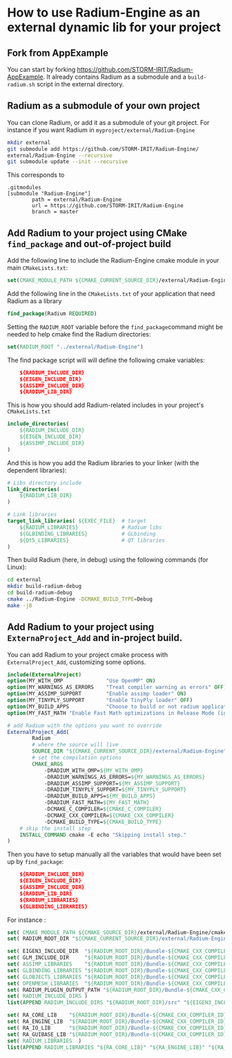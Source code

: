 # How to use Radium-Engine as an external dynamic lib for your project

## Fork from AppExample

You can start by forking https://github.com/STORM-IRIT/Radium-AppExample.
It already contains Radium as a submodule and a `build-radium.sh` script
in the external directory.

## Radium as a submodule of your own project

You can clone Radium, or add it as a submodule of your git project.
For instance if you want Radium in `myproject/external/Radium-Engine`

```bash
mkdir external
git submodule add https://github.com/STORM-IRIT/Radium-Engine/ 
external/Radium-Engine --recursive
git submodule update --init --recursive
```

This corresponds to 
```
.gitmodules
[submodule "Radium-Engine"]
        path = external/Radium-Engine
        url = https://github.com/STORM-IRIT/Radium-Engine
        branch = master
```


## Add Radium to your project using CMake `find_package` and out-of-project build
Add the following line to include the Radium-Engine cmake module in your main
`CMakeLists.txt`:
```cmake
set(CMAKE_MODULE_PATH ${CMAKE_CURRENT_SOURCE_DIR}/external/Radium-Engine/cmake)
```

Add the following line in the `CMakeLists.txt` of your application that need Radium as a library
```cmake
find_package(Radium REQUIRED)
```
Setting the `RADIUM_ROOT` variable before the `find_package`command might be needed to help cmake find the Radium directories:
```cmake
set(RADIUM_ROOT "../external/Radium-Engine")
```

The find package script will will define the following cmake variables:
```cmake
    ${RADIUM_INCLUDE_DIR}
    ${EIGEN_INCLUDE_DIR}
    ${ASSIMP_INCLUDE_DIR}
    ${RADIUM_LIB_DIR}
```
This is how you should add Radium-related includes in your project's `CMakeLists.txt`
```cmake
include_directories(
    ${RADIUM_INCLUDE_DIR} 
    ${EIGEN_INCLUDE_DIR}
    ${ASSIMP_INCLUDE_DIR}
)
```

And this is how you add the Radium libraries to your linker (with the dependent libraries):
```cmake
# Libs directory include
link_directories(
    ${RADIUM_LIB_DIR}
)
```

```cmake
# Link libraries
target_link_libraries( ${EXEC_FILE}  # target
    ${RADIUM_LIBRARIES}              # Radium libs
    ${GLBINDING_LIBRARIES}           # GLbinding
    ${Qt5_LIBRARIES}                 # QT libraries
)
```

Then build Radium (here, in debug) using the following commands (for Linux):
```bash
cd external
mkdir build-radium-debug
cd build-radium-debug
cmake ../Radium-Engine -DCMAKE_BUILD_TYPE=Debug
make -j8
```

## Add Radium to your project using `ExternaProject_Add` and in-project build.
You can add Radium to your project cmake process with `ExternalProject_Add`, customizing some options.

```cmake
include(ExternalProject)
option(MY_WITH_OMP              "Use OpenMP" ON)
option(MY_WARNINGS_AS_ERRORS    "Treat compiler warning as errors" OFF)
option(MY_ASSIMP_SUPPORT        "Enable assimp loader" ON)
option(MY_TINYPLY_SUPPORT       "Enable TinyPly loader" OFF)
option(MY_BUILD_APPS            "Choose to build or not radium applications" OFF)
option(MY_FAST_MATH "Enable Fast Math optimizations in Release Mode (ignored with MVSC)" OFF)

# add Radium with the options you want to override
ExternalProject_Add(
        Radium
        # where the source will live
        SOURCE_DIR "${CMAKE_CURRENT_SOURCE_DIR}/external/Radium-Engine"
        # set the compilation options
        CMAKE_ARGS
            -DRADIUM_WITH_OMP=${MY_WITH_OMP}
            -DRADIUM_WARNINGS_AS_ERRORS=${MY_WARNINGS_AS_ERRORS}
            -DRADIUM_ASSIMP_SUPPORT=${MY_ASSIMP_SUPPORT}
            -DRADIUM_TINYPLY_SUPPORT=${MY_TINYPLY_SUPPORT}
            -DRADIUM_BUILD_APPS=${MY_BUILD_APPS}
            -DRADIUM_FAST_MATH=${MY_FAST_MATH}
            -DCMAKE_C_COMPILER=${CMAKE_C_COMPILER}
            -DCMAKE_CXX_COMPILER=${CMAKE_CXX_COMPILER}
            -DCMAKE_BUILD_TYPE=${CMAKE_BUILD_TYPE}
	# skip the install step	
	INSTALL_COMMAND cmake -E echo "Skipping install step."
)
```
Then you have to setup manually all the variables that would have been set up by `find_package`:
```cmake
    ${RADIUM_INCLUDE_DIR}
    ${EIGEN_INCLUDE_DIR}
    ${ASSIMP_INCLUDE_DIR}
    ${RADIUM_LIB_DIR}
    ${RADIUM_LIBRARIES}
    ${GLBINDING_LIBRARIES}
```
For instance :
```cmake
set( CMAKE_MODULE_PATH ${CMAKE_SOURCE_DIR}/external/Radium-Engine/cmake )
set( RADIUM_ROOT_DIR "${CMAKE_CURRENT_SOURCE_DIR}/external/Radium-Engine" )

set( EIGEN3_INCLUDE_DIR  "${RADIUM_ROOT_DIR}/Bundle-${CMAKE_CXX_COMPILER_ID}/3rdPartyLibraries/include")
set( GLM_INCLUDE_DIR     "${RADIUM_ROOT_DIR}/Bundle-${CMAKE_CXX_COMPILER_ID}/3rdPartyLibraries/include")
set( ASSIMP_LIBRARIES    "${RADIUM_ROOT_DIR}/Bundle-${CMAKE_CXX_COMPILER_ID}/3rdPartyLibraries/lib/libassimp.so")
set( GLBINDING_LIBRARIES "${RADIUM_ROOT_DIR}/Bundle-${CMAKE_CXX_COMPILER_ID}/3rdPartyLibraries/lib/libglbinding.so")
set( GLOBJECTS_LIBRARIES "${RADIUM_ROOT_DIR}/Bundle-${CMAKE_CXX_COMPILER_ID}/3rdPartyLibraries/lib/libglobjects.so")
set( OPENMESH_LIBRARIES  "${RADIUM_ROOT_DIR}/Bundle-${CMAKE_CXX_COMPILER_ID}/3rdPartyLibraries/lib/libOpenMeshCore.so")
set( RADIUM_PLUGIN_OUTPUT_PATH "${RADIUM_ROOT_DIR}/Bundle-${CMAKE_CXX_COMPILER_ID}//${CMAKE_BUILD_TYPE}/bin/Plugins" )
set( RADIUM_INCLUDE_DIRS )
list(APPEND RADIUM_INCLUDE_DIRS "${RADIUM_ROOT_DIR}/src" "${EIGEN3_INCLUDE_DIR}" "${ASSIMP_INCLUDE_DIR}" "${GLBINDING_INCLUDE_DIR}" "${GLOBJECTS_INCLUDE_DIR}")

set( RA_CORE_LIB    "${RADIUM_ROOT_DIR}/Bundle-${CMAKE_CXX_COMPILER_ID}/${CMAKE_BUILD_TYPE}/lib/libradiumCore.so" )
set( RA_ENGINE_LIB  "${RADIUM_ROOT_DIR}/Bundle-${CMAKE_CXX_COMPILER_ID}/${CMAKE_BUILD_TYPE}/lib/libradiumEngine.so" )
set( RA_IO_LIB      "${RADIUM_ROOT_DIR}/Bundle-${CMAKE_CXX_COMPILER_ID}/${CMAKE_BUILD_TYPE}/lib/libradiumIO.so" )
set( RA_GUIBASE_LIB "${RADIUM_ROOT_DIR}/Bundle-${CMAKE_CXX_COMPILER_ID}/${CMAKE_BUILD_TYPE}/lib/libradiumGuiBase.so" )
set( RADIUM_LIBRARIES  )
list(APPEND RADIUM_LIBRARIES "${RA_CORE_LIB}" "${RA_ENGINE_LIB}" "${RA_IO_LIB}" "${RA_GUIBASE_LIB}")
```
